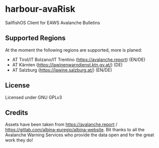 # harbour-avaRisk
SailfishOS Client for EAWS Avalanche Bulletins

## Supported Regions
At the moment the following regions are supported, more is planed:
- AT Tirol/IT Bolzano/IT Trentino (https://avalanche.report) (EN/DE)
- AT Kärnten (https://lawinenwarndienst.ktn.gv.at/) (DE)
- AT Salzburg (https://lawine.salzburg.at/) (EN/DE)

## License
Licensed under GNU GPLv3

## Credits
Assets have been taken from https://avalanche.report / https://gitlab.com/albina-euregio/albina-website.
Bit thanks to all the Avalanche Warning Services who provide the data open and for the great work they do!
